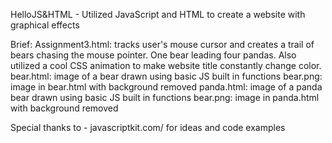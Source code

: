HelloJS&HTML - Utilized JavaScript and HTML to create a website with graphical effects

Brief:
    Assignment3.html: tracks user's mouse cursor and creates a trail of bears chasing the mouse pointer. 
        One bear leading four pandas. Also utilized a cool CSS animation to make website title constantly change color.
    bear.html: image of a bear drawn using basic JS built in functions
    bear.png: image in bear.html with background removed
    panda.html: image of a panda bear drawn using basic JS built in functions
    bear.png: image in panda.html with background removed

Special thanks to - javascriptkit.com/ for ideas and code examples